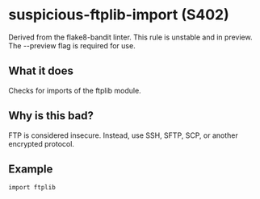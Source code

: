 # suspicious-ftplib-import (S402)
Derived from the flake8-bandit linter.
This rule is unstable and in preview. The --preview flag is required for use.
## What it does
Checks for imports of the ftplib module.
## Why is this bad?
FTP is considered insecure. Instead, use SSH, SFTP, SCP, or another
encrypted protocol.
## Example
```
import ftplib
```